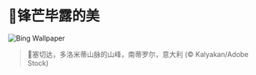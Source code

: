 # 🔖锋芒毕露的美

![Bing Wallpaper](https://www.bing.com/th?id=OHR.SecedaPeak_ZH-CN7633793128_1920x1080.jpg&rf=LaDigue_1920x1080.jpg&pid=hp)

> 📝塞切达，多洛米蒂山脉的山峰，南蒂罗尔，意大利 (© Kalyakan/Adobe Stock)
